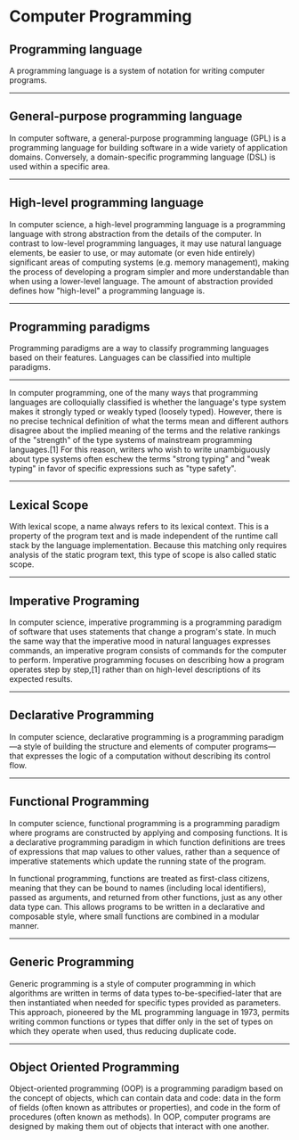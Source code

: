 # Computer Programming

## Programming language

A programming language is a system of notation for writing computer programs.

---

## General-purpose programming language

In computer software, a general-purpose programming language (GPL) is a programming language for building software in a wide variety of application domains. Conversely, a domain-specific programming language (DSL) is used within a specific area.

---

## High-level programming language

In computer science, a high-level programming language is a programming language with strong abstraction from the details of the computer. In contrast to low-level programming languages, it may use natural language elements, be easier to use, or may automate (or even hide entirely) significant areas of computing systems (e.g. memory management), making the process of developing a program simpler and more understandable than when using a lower-level language. The amount of abstraction provided defines how "high-level" a programming language is.

---

## Programming paradigms

Programming paradigms are a way to classify programming languages based on their features. Languages can be classified into multiple paradigms.

---

In computer programming, one of the many ways that programming languages are colloquially classified is whether the language's type system makes it strongly typed or weakly typed (loosely typed). However, there is no precise technical definition of what the terms mean and different authors disagree about the implied meaning of the terms and the relative rankings of the "strength" of the type systems of mainstream programming languages.[1] For this reason, writers who wish to write unambiguously about type systems often eschew the terms "strong typing" and "weak typing" in favor of specific expressions such as "type safety".

---

## Lexical Scope

With lexical scope, a name always refers to its lexical context. This is a property of the program text and is made independent of the runtime call stack by the language implementation. Because this matching only requires analysis of the static program text, this type of scope is also called static scope.

---

## Imperative Programing

In computer science, imperative programming is a programming paradigm of software that uses statements that change a program's state. In much the same way that the imperative mood in natural languages expresses commands, an imperative program consists of commands for the computer to perform. Imperative programming focuses on describing how a program operates step by step,[1] rather than on high-level descriptions of its expected results.

---

## Declarative Programming

In computer science, declarative programming is a programming paradigm—a style of building the structure and elements of computer programs—that expresses the logic of a computation without describing its control flow.

---

## Functional Programming

In computer science, functional programming is a programming paradigm where programs are constructed by applying and composing functions. It is a declarative programming paradigm in which function definitions are trees of expressions that map values to other values, rather than a sequence of imperative statements which update the running state of the program.

In functional programming, functions are treated as first-class citizens, meaning that they can be bound to names (including local identifiers), passed as arguments, and returned from other functions, just as any other data type can. This allows programs to be written in a declarative and composable style, where small functions are combined in a modular manner.

---

## Generic Programming

Generic programming is a style of computer programming in which algorithms are written in terms of data types to-be-specified-later that are then instantiated when needed for specific types provided as parameters. This approach, pioneered by the ML programming language in 1973, permits writing common functions or types that differ only in the set of types on which they operate when used, thus reducing duplicate code.

---

## Object Oriented Programming

Object-oriented programming (OOP) is a programming paradigm based on the concept of objects, which can contain data and code: data in the form of fields (often known as attributes or properties), and code in the form of procedures (often known as methods). In OOP, computer programs are designed by making them out of objects that interact with one another.
